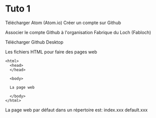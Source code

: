 # Tuto 1

Télécharger Atom (Atom.io)
Créer un compte sur Github

Associer le compte Github à l'organisation Fabrique du Loch (Fabloch)

Télécharger Github Desktop

Les fichiers HTML pour faire des pages web
```
<html>
  <head>
  </head>

  <body>

  La page web

  </body>
</html>
```

La page web par défaut dans un répertoire est:
index.xxx
default.xxx
